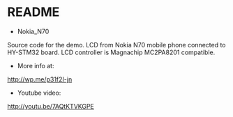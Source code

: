 # README #

* Nokia_N70

Source code for the demo.
LCD from Nokia N70 mobile phone connected to HY-STM32 board.
LCD controller is Magnachip MC2PA8201 compatible.

* More info at:

http://wp.me/p31f2I-jn

* Youtube video:

http://youtu.be/7AQtKTVKGPE

